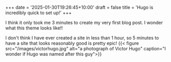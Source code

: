 +++
date = '2025-01-30T19:26:45+10:00'
draft = false
title = 'Hugo is incredibly quick to set up!'
+++

I think it only took me 3 minutes to create my very first blog post. I wonder what this theme looks like!!

I don't think I have ever created a site in less than 1 hour, so 5 minutes to have a site that looks reasonably good is pretty epic!
{{< figure
src="/images/victorhugo.jpg"
alt="a photograph of Victor Hugo"
caption="I wonder if Hugo was named after this guy">}}
